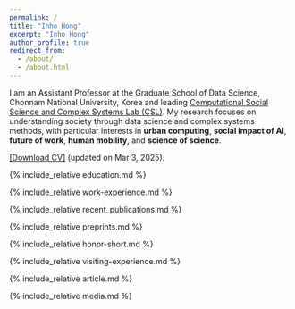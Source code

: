 ```yaml
---
permalink: /
title: "Inho Hong"
excerpt: "Inho Hong"
author_profile: true
redirect_from: 
  - /about/
  - /about.html
---
```


I am an Assistant Professor at the Graduate School of Data Science, Chonnam National University, Korea and leading [Computational Social Science and Complex Systems Lab (CSL)](https://csl-ds.github.io).
My research focuses on understanding society through data science and complex systems methods, with particular interests in <b>urban computing</b>, <b>social impact of AI</b>, <b>future of work</b>, <b>human mobility</b>, and <b>science of science</b>.

<a href="https://github.com/inhohong/inhohong.github.io/raw/master/files/CV_Inho_Hong.pdf" target="_blank">[Download CV]</a> (updated on Mar 3, 2025).

{% include_relative education.md %}

{% include_relative work-experience.md %}

{% include_relative recent_publications.md %}

{% include_relative preprints.md %}

{% include_relative honor-short.md %}

{% include_relative visiting-experience.md %}

{% include_relative article.md %}

{% include_relative media.md %}

